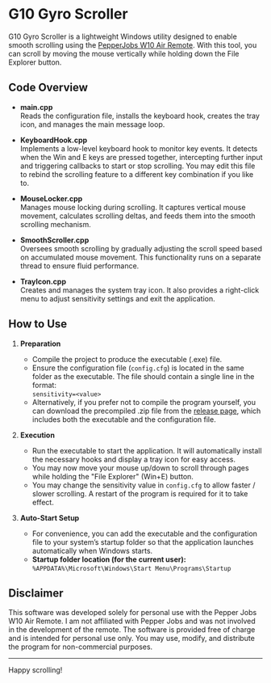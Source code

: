 # G10 Gyro Scroller

G10 Gyro Scroller is a lightweight Windows utility designed to enable smooth scrolling using the [PepperJobs W10 Air Remote](https://www.pepper-jobs.com/products/w10-gyro-smart-remote). With this tool, you can scroll by moving the mouse vertically while holding down the File Explorer button.

## Code Overview

- **main.cpp**  
  Reads the configuration file, installs the keyboard hook, creates the tray icon, and manages the main message loop.

- **KeyboardHook.cpp**  
  Implements a low-level keyboard hook to monitor key events. It detects when the Win and E keys are pressed together, intercepting further input and triggering callbacks to start or stop scrolling. You may edit this file to rebind the scrolling feature to a different key combination if you like to. 

- **MouseLocker.cpp**  
  Manages mouse locking during scrolling. It captures vertical mouse movement, calculates scrolling deltas, and feeds them into the smooth scrolling mechanism.

- **SmoothScroller.cpp**  
  Oversees smooth scrolling by gradually adjusting the scroll speed based on accumulated mouse movement. This functionality runs on a separate thread to ensure fluid performance.

- **TrayIcon.cpp**  
  Creates and manages the system tray icon. It also provides a right-click menu to adjust sensitivity settings and exit the application.

## How to Use

1. **Preparation**  
   - Compile the project to produce the executable (.exe) file.
   - Ensure the configuration file (`config.cfg`) is located in the same folder as the executable. The file should contain a single line in the format:  
     `sensitivity=<value>`
   - Alternatively, if you prefer not to compile the program yourself, you can download the precompiled .zip file from the [release page](https://github.com/CheukHoYun/W10GyroScroller/releases/tag/Release), which includes both the executable and the configuration file.

2. **Execution**  
   - Run the executable to start the application. It will automatically install the necessary hooks and display a tray icon for easy access.
   - You may now move your mouse up/down to scroll through pages while holding the "File Explorer" (Win+E) button.
   - You may change the sensitivity value in `config.cfg` to allow faster / slower scrolling. A restart of the program is required for it to take effect. 

3. **Auto-Start Setup**  
   - For convenience, you can add the executable and the configuration file to your system’s startup folder so that the application launches automatically when Windows starts.
   - **Startup folder location (for the current user):**  
     `%APPDATA%\Microsoft\Windows\Start Menu\Programs\Startup`

## Disclaimer

This software was developed solely for personal use with the Pepper Jobs W10 Air Remote. I am not affiliated with Pepper Jobs and was not involved in the development of the remote. The software is provided free of charge and is intended for personal use only. You may use, modify, and distribute the program for non-commercial purposes.

---

Happy scrolling!
